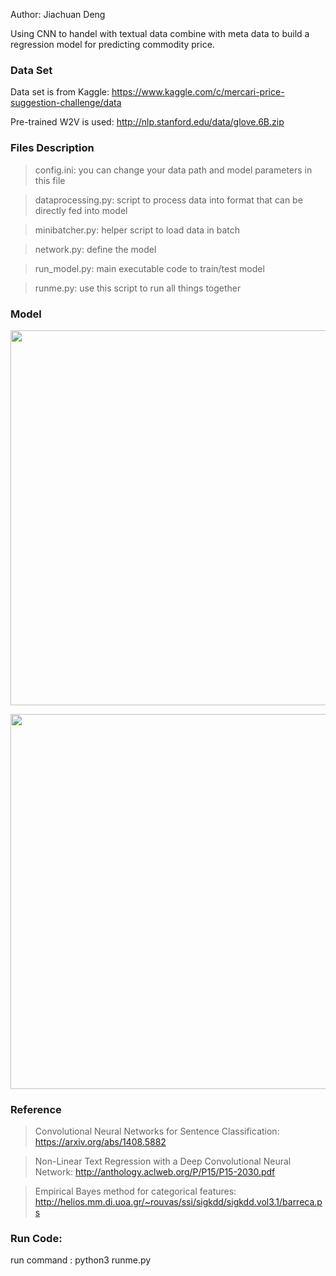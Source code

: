 Author: Jiachuan Deng

Using CNN to handel with textual data combine with meta data to build a regression model for predicting commodity price.

### Data Set
Data set is from Kaggle: https://www.kaggle.com/c/mercari-price-suggestion-challenge/data

Pre-trained W2V is used: http://nlp.stanford.edu/data/glove.6B.zip

### Files Description
> config.ini: you can change your data path and model parameters in this file

> dataprocessing.py: script to process data into format that can be directly fed into model

> minibatcher.py: helper script to load data in batch

> network.py: define the model

> run_model.py: main executable code to train/test model

> runme.py: use this script to run all things together

### Model
<p align="center"> 
<img src="https://user-images.githubusercontent.com/20760190/48676214-a8a34f80-eb31-11e8-8664-48721b5ba2f2.png" width="600">
 </p>
<p align="center"> 
<img src="https://user-images.githubusercontent.com/20760190/48676213-a80ab900-eb31-11e8-889f-ae305ca5d614.png" width="600">
 </p>

### Reference
> Convolutional Neural Networks for Sentence Classification: https://arxiv.org/abs/1408.5882

> Non-Linear Text Regression with a Deep Convolutional Neural Network: http://anthology.aclweb.org/P/P15/P15-2030.pdf

> Empirical Bayes method for categorical features: http://helios.mm.di.uoa.gr/~rouvas/ssi/sigkdd/sigkdd.vol3.1/barreca.ps

### Run Code:
run command : python3 runme.py


